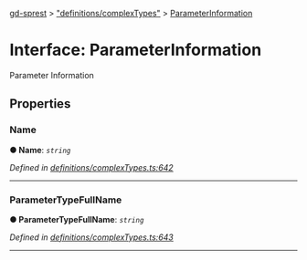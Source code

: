 [gd-sprest](../README.md) > ["definitions/complexTypes"](../modules/_definitions_complextypes_.md) > [ParameterInformation](../interfaces/_definitions_complextypes_.parameterinformation.md)



# Interface: ParameterInformation


Parameter Information


## Properties
<a id="name"></a>

###  Name

**●  Name**:  *`string`* 

*Defined in [definitions/complexTypes.ts:642](https://github.com/gunjandatta/sprest/blob/3de79f1/src/definitions/complexTypes.ts#L642)*





___

<a id="parametertypefullname"></a>

###  ParameterTypeFullName

**●  ParameterTypeFullName**:  *`string`* 

*Defined in [definitions/complexTypes.ts:643](https://github.com/gunjandatta/sprest/blob/3de79f1/src/definitions/complexTypes.ts#L643)*





___



